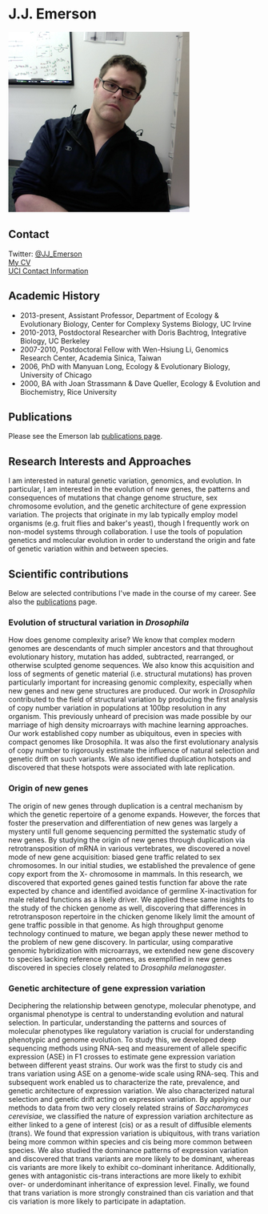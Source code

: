 # J.J. Emerson
![J.J. Emerson](/images/Emerson.png)

## Contact
Twitter: [@JJ_Emerson](https://twitter.com/JJ_Emerson)  
[My CV](/documents/J.J.EmersonCV.pdf)  
[UCI Contact Information](http://www.faculty.uci.edu/profile.cfm?faculty_id=5987)  

## Academic History
* 2013-present, Assistant Professor, Department of Ecology & Evolutionary Biology, Center for Complexy Systems Biology, UC Irvine
* 2010-2013, Postdoctoral Researcher with Doris Bachtrog, Integrative Biology, UC Berkeley
* 2007-2010, Postdoctoral Fellow with Wen-Hsiung Li, Genomics Research Center, Academia Sinica, Taiwan
* 2006, PhD with Manyuan Long, Ecology & Evolutionary Biology, University of Chicago
* 2000, BA with Joan Strassmann & Dave Queller, Ecology & Evolution and Biochemistry, Rice University

## Publications
Please see the Emerson lab [publications page](/publications).

## Research Interests and Approaches
I am interested in natural genetic variation, genomics, and evolution. In particular, I am interested in the evolution of new genes, the patterns and consequences of mutations that change genome structure, sex chromosome evolution, and the genetic architecture of gene expression variation. The projects that originate in my lab typically employ model organisms (e.g. fruit flies and baker's yeast), though I frequently work on non-model systems through collaboration. I use the tools of population genetics and molecular evolution in order to understand the origin and fate of genetic variation within and between species.

## Scientific contributions

Below are selected contributions I've made in the course of my career. See also the [publications](/publications) page.

### Evolution of structural variation in *Drosophila*

How does genome complexity arise? We know that complex modern genomes are descendants of much simpler ancestors and that throughout evolutionary history, mutation has added, subtracted, rearranged, or otherwise sculpted genome sequences. We also know this acquisition and loss of segments of genetic material (i.e. structural mutations) has proven particularly important for increasing genomic complexity, especially when new genes and new gene structures are produced. Our work in *Drosophila* contributed to the field of structural variation by producing the first analysis of copy number variation in populations at 100bp resolution in any organism. This previously unheard of precision was made possible by our marriage of high density microarrays with machine learning approaches. Our work established copy number as ubiquitous, even in species with compact genomes like Drosophila. It was also the first evolutionary analysis of copy number to rigorously estimate the influence of natural selection and genetic drift on such variants. We also identified duplication hotspots and discovered that these hotspots were associated with late replication.

### Origin of new genes

The origin of new genes through duplication is a central mechanism by which the genetic repertoire of a genome expands. However, the forces that foster the preservation and differentiation of new genes was largely a mystery until full genome sequencing permitted the systematic study of new genes. By studying the origin of new genes through duplication via retrotransposition of mRNA in various vertebrates, we discovered a novel mode of new gene acquisition: biased gene traffic related to sex chromosomes. In our initial studies, we established the prevalence of gene copy export from the X- chromosome in mammals. In this research, we discovered that exported genes gained testis function far above the rate expected by chance and identified avoidance of germline X-inactivation for male related functions as a likely driver. We applied these same insights to the study of the chicken genome as well, discovering that differences in retrotransposon repertoire in the chicken genome likely limit the amount of gene traffic possible in that genome. As high throughput genome technology continued to mature, we began apply these newer method to the problem of new gene discovery. In particular, using comparative genomic hybridization with microarrays, we extended new gene discovery to species lacking reference genomes, as exemplified in new genes discovered in species closely related to *Drosophila melanogaster*.

### Genetic architecture of gene expression variation

Deciphering the relationship between genotype, molecular phenotype, and organismal phenotype is central to understanding evolution and natural selection. In particular, understanding the patterns and sources of molecular phenotypes like regulatory variation is crucial for understanding phenotypic and genome evolution. To study this, we developed deep sequencing methods using RNA-seq and measurement of allele specific expression (ASE) in F1 crosses to estimate gene expression variation between different yeast strains. Our work was the first to study cis and trans variation using ASE on a genome-wide scale using RNA-seq. This and subsequent work enabled us to characterize the rate, prevalence, and genetic architecture of expression variation. We also characterized natural selection and genetic drift acting on expression variation. By applying our methods to data from two very closely related strains of *Saccharomyces cerevisiae*, we classified the nature of expression variation architecture as either linked to a gene of interest (cis) or as a result of diffusible elements (trans). We found that expression variation is ubiquitous, with trans variation being more common within species and cis being more common between species. We also studied the dominance patterns of expression variation and discovered that trans variants are more likely to be dominant, whereas cis variants are more likely to exhibit co-dominant inheritance. Additionally, genes with antagonistic cis-trans interactions are more likely to exhibit over- or underdominant inheritance of expression level. Finally, we found that trans variation is more strongly constrained than cis variation and that cis variation is more likely to participate in adaptation.


